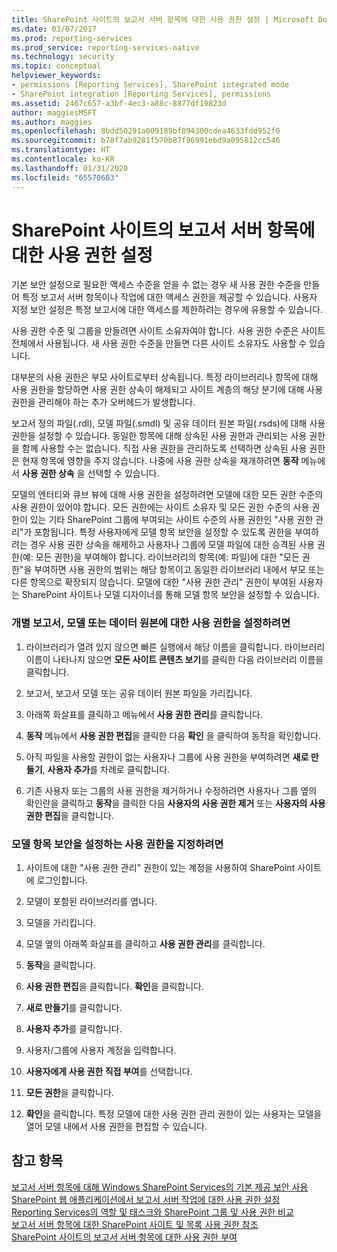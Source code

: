 ```yaml
---
title: SharePoint 사이트의 보고서 서버 항목에 대한 사용 권한 설정 | Microsoft Docs
ms.date: 03/07/2017
ms.prod: reporting-services
ms.prod_service: reporting-services-native
ms.technology: security
ms.topic: conceptual
helpviewer_keywords:
- permissions [Reporting Services], SharePoint integrated mode
- SharePoint integration [Reporting Services], permissions
ms.assetid: 2467c657-a3bf-4ec3-a88c-8877df19823d
author: maggiesMSFT
ms.author: maggies
ms.openlocfilehash: 8bdd50291a009189bf894300cdea4633fdd952f0
ms.sourcegitcommit: b78f7ab9281f570b87f96991ebd9a095812cc546
ms.translationtype: HT
ms.contentlocale: ko-KR
ms.lasthandoff: 01/31/2020
ms.locfileid: "65570603"
---
```

# <a name="set-permissions-for-report-server-items-on-a-sharepoint-site"></a>SharePoint 사이트의 보고서 서버 항목에 대한 사용 권한 설정
  기본 보안 설정으로 필요한 액세스 수준을 얻을 수 없는 경우 새 사용 권한 수준을 만들어 특정 보고서 서버 항목이나 작업에 대한 액세스 권한을 제공할 수 있습니다. 사용자 지정 보안 설정은 특정 보고서에 대한 액세스를 제한하려는 경우에 유용할 수 있습니다.  
  
 사용 권한 수준 및 그룹을 만들려면 사이트 소유자여야 합니다. 사용 권한 수준은 사이트 전체에서 사용됩니다. 새 사용 권한 수준을 만들면 다른 사이트 소유자도 사용할 수 있습니다.  
  
 대부분의 사용 권한은 부모 사이트로부터 상속됩니다. 특정 라이브러리나 항목에 대해 사용 권한을 할당하면 사용 권한 상속이 해제되고 사이트 계층의 해당 분기에 대해 사용 권한을 관리해야 하는 추가 오버헤드가 발생합니다.  
  
 보고서 정의 파일(.rdl), 모델 파일(.smdl) 및 공유 데이터 원본 파일(.rsds)에 대해 사용 권한을 설정할 수 있습니다. 동일한 항목에 대해 상속된 사용 권한과 관리되는 사용 권한을 함께 사용할 수는 없습니다. 직접 사용 권한을 관리하도록 선택하면 상속된 사용 권한은 현재 항목에 영향을 주지 않습니다. 나중에 사용 권한 상속을 재개하려면 **동작** 메뉴에서 **사용 권한 상속** 을 선택할 수 있습니다.  
  
 모델의 엔터티와 큐브 뷰에 대해 사용 권한을 설정하려면 모델에 대한 모든 권한 수준의 사용 권한이 있어야 합니다. 모든 권한에는 사이트 소유자 및 모든 권한 수준의 사용 권한이 있는 기타 SharePoint 그룹에 부여되는 사이트 수준의 사용 권한인 "사용 권한 관리"가 포함됩니다. 특정 사용자에게 모델 항목 보안을 설정할 수 있도록 권한을 부여하려는 경우 사용 권한 상속을 해제하고 사용자나 그룹에 모델 파일에 대한 승격된 사용 권한(예: 모든 권한)을 부여해야 합니다. 라이브러리의 항목(예: 파일)에 대한 "모든 권한"을 부여하면 사용 권한의 범위는 해당 항목이고 동일한 라이브러리 내에서 부모 또는 다른 항목으로 확장되지 않습니다. 모델에 대한 "사용 권한 관리" 권한이 부여된 사용자는 SharePoint 사이트나 모델 디자이너를 통해 모델 항목 보안을 설정할 수 있습니다.  
  
### <a name="to-set-permissions-on-an-individual-report-model-or-data-source"></a>개별 보고서, 모델 또는 데이터 원본에 대한 사용 권한을 설정하려면  
  
1.  라이브러리가 열려 있지 않으면 빠른 실행에서 해당 이름을 클릭합니다. 라이브러리 이름이 나타나지 않으면 **모든 사이트 콘텐츠 보기**를 클릭한 다음 라이브러리 이름을 클릭합니다.  
  
2.  보고서, 보고서 모델 또는 공유 데이터 원본 파일을 가리킵니다.  
  
3.  아래쪽 화살표를 클릭하고 메뉴에서 **사용 권한 관리**를 클릭합니다.  
  
4.  **동작** 메뉴에서 **사용 권한 편집**을 클릭한 다음 **확인** 을 클릭하여 동작을 확인합니다.  
  
5.  아직 파일을 사용할 권한이 없는 사용자나 그룹에 사용 권한을 부여하려면 **새로 만들기**, **사용자 추가**를 차례로 클릭합니다.  
  
6.  기존 사용자 또는 그룹의 사용 권한을 제거하거나 수정하려면 사용자나 그룹 옆의 확인란을 클릭하고 **동작**을 클릭한 다음 **사용자의 사용 권한 제거** 또는 **사용자의 사용 권한 편집**을 클릭합니다.  
  
### <a name="to-set-permissions-that-enable-model-item-security"></a>모델 항목 보안을 설정하는 사용 권한을 지정하려면  
  
1.  사이트에 대한 "사용 권한 관리" 권한이 있는 계정을 사용하여 SharePoint 사이트에 로그인합니다.  
  
2.  모델이 포함된 라이브러리를 엽니다.  
  
3.  모델을 가리킵니다.  
  
4.  모델 옆의 아래쪽 화살표를 클릭하고 **사용 권한 관리**를 클릭합니다.  
  
5.  **동작**을 클릭합니다.  
  
6.  **사용 권한 편집**을 클릭합니다. **확인**을 클릭합니다.  
  
7.  **새로 만들기**를 클릭합니다.  
  
8.  **사용자 추가**를 클릭합니다.  
  
9. 사용자/그룹에 사용자 계정을 입력합니다.  
  
10. **사용자에게 사용 권한 직접 부여**를 선택합니다.  
  
11. **모든 권한**을 클릭합니다.  
  
12. **확인**을 클릭합니다. 특정 모델에 대한 사용 권한 관리 권한이 있는 사용자는 모델을 열어 모델 내에서 사용 권한을 편집할 수 있습니다.  
  
## <a name="see-also"></a>참고 항목  
 [보고서 서버 항목에 대해 Windows SharePoint Services의 기본 제공 보안 사용](../../reporting-services/security/use-built-in-security-in-windows-sharepoint-services-for-report-server-items.md)   
 [SharePoint 웹 애플리케이션에서 보고서 서버 작업에 대한 사용 권한 설정](../../reporting-services/security/set-permissions-for-report-server-operations-in-a-sharepoint-web-application.md)   
 [Reporting Services의 역할 및 태스크와 SharePoint 그룹 및 사용 권한 비교](../../reporting-services/security/reporting-services-roles-tasks-vs-sharepoint-groups-permissions.md)   
 [보고서 서버 항목에 대한 SharePoint 사이트 및 목록 사용 권한 참조](../../reporting-services/security/sharepoint-site-and-list-permission-reference-for-report-server-items.md)   
 [SharePoint 사이트의 보고서 서버 항목에 대한 사용 권한 부여](../../reporting-services/security/granting-permissions-on-report-server-items-on-a-sharepoint-site.md)  
  
  
